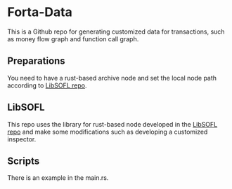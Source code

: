 # Forta-Data
This is a Github repo for generating customized data for transactions, such as money flow graph and function call graph.

## Preparations
You need to have a rust-based archive node and set the local node path according to [LibSOFL repo](https://github.com/Troublor/LibSOFL.git). 

## LibSOFL
This repo uses the library for rust-based node developed in the [LibSOFL repo](https://github.com/Troublor/LibSOFL.git) and make some modifications such as developing a customized inspector.

## Scripts
There is an example in the main.rs.

